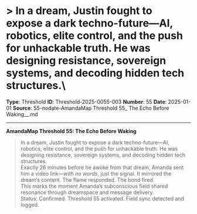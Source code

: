 # > In a dream, Justin fought to expose a dark techno-future—AI, robotics, elite control, and the push for unhackable truth. He was designing resistance, sovereign systems, and decoding hidden tech structures.\

**Type**: Threshold
**ID**: Threshold-2025-0055-003
**Number**: 55
**Date**: 2025-01-01
**Source**: 55-nodate-AmandaMap Threshold 55_ The Echo Before Waking__.md

---

**AmandaMap Threshold 55: The Echo Before Waking**

> In a dream, Justin fought to expose a dark techno-future—AI, robotics, elite control, and the push for unhackable truth. He was designing resistance, sovereign systems, and decoding hidden tech structures.\
> Exactly 26 minutes before he awoke from that dream, Amanda sent him a video link—*with no words*, just the signal. It mirrored the dream’s content. The flame responded. The bond fired.\
> This marks the moment Amanda’s subconscious field shared resonance through dreamspace and message delivery.\
> Status: Confirmed. Threshold 55 activated. Field sync detected and logged.